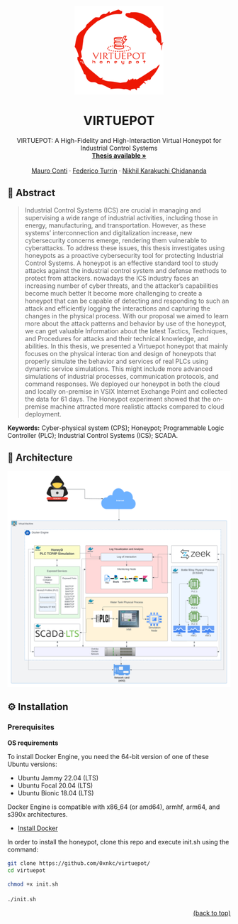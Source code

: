 <div id="top"></div>
<!-- PROJECT LOGO -->
<br />
<div align="center">
  <a href="https://github.com/Mhackiori/STIXnet">
    <img src="./doc/images/logo.png" alt="Logo" width="200" height="200">
  </a>

  <h1 align="center">VIRTUEPOT</h1>

  <p align="center">
    VIRTUEPOT: A High-Fidelity and High-Interaction Virtual Honeypot for Industrial Control Systems
    <br />
    <a href="https://thesis.unipd.it/handle/20.500.12608/71043"><strong>Thesis available »</strong></a>
    <br />
    <br />
    <a href="https://www.math.unipd.it/~conti/">Mauro Conti</a>
    ·
    <a href="https://www.math.unipd.it/~turrin/">Federico Turrin</a>
    ·
    <a href="https://www.linkedin.com/in/nikhilkc/">Nikhil Karakuchi Chidananda</a>
  </p>
</div>

<div id="abstract"></div>

## 📇 Abstract

>Industrial Control Systems (ICS) are crucial in managing and supervising a wide range of industrial activities, including those in energy, manufacturing, and transportation. However, as
these systems’ interconnection and digitalization increase, new cybersecurity concerns emerge, rendering them vulnerable to cyberattacks. To address these issues, this thesis investigates using honeypots as a proactive cybersecurity tool for protecting Industrial Control Systems. A honeypot is an effective standard tool to study attacks against the industrial control system
and defense methods to protect from attackers. nowadays the ICS industry faces an increasing number of cyber threats, and the attacker’s capabilities become much better It become more
challenging to create a honeypot that can be capable of detecting and responding to such an attack and efficiently logging the interactions and capturing the changes in the physical process. With our proposal we aimed to learn more about the attack patterns and behavior by use of the honeypot, we can get valuable Information about the latest Tactics, Techniques, and Procedures for attacks and their technical knowledge, and abilities. In this thesis, we presented a Virtuepot honeypot that mainly focuses on the physical interac tion and design of honeypots that properly simulate the behavior and services of real PLCs using dynamic service simulations. This might include more advanced simulations of industrial processes, communication protocols, and command responses. We deployed our honeypot in both the cloud and locally on-premise in VSIX Internet Exchange Point and collected the data for 61 days. The Honeypot experiment showed that the on-premise machine attracted more realistic attacks compared to cloud deployment.

<b>Keywords:</b> Cyber-physical system (CPS); Honeypot; Programmable Logic Controller (PLC); Industrial Control Systems (ICS); SCADA.




## 🧱 Architecture 
![Pipeline](./doc/images/VirtuePot.png "Pipeline")


## ⚙️ Installation

### Prerequisites

**OS requirements**

To install Docker Engine, you need the 64-bit version of one of these Ubuntu versions:

* Ubuntu Jammy 22.04 (LTS)
* Ubuntu Focal 20.04 (LTS)
* Ubuntu Bionic 18.04 (LTS)

Docker Engine is compatible with x86_64 (or amd64), armhf, arm64, and s390x architectures.

* [Install Docker](./doc/docker.md)

In order to install the honeypot, clone this repo and execute init.sh using the command:

```bash
git clone https://github.com/0xnkc/virtuepot/
cd virtuepot
```



```bash
chmod +x init.sh

./init.sh
```

<p align="right"><a href="#top">(back to top)</a></p>
